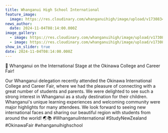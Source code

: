 ```yaml
---
title: Whanganui High School International
feature_image:
  image: https://res.cloudinary.com/whanganuihigh/image/upload/v1730834157/News/na.jpg
news_author:
  date: 2024-11-04T08:14:00.000Z
image_gallery:
  - image: https://res.cloudinary.com/whanganuihigh/image/upload/v1730834157/News/na1.jpg
  - image: https://res.cloudinary.com/whanganuihigh/image/upload/v1730834159/News/na2.jpg
show_in_slider: true
date: 2024-11-04T08:14:00.000Z
---
```

📢 Whanganui on the International Stage at the Okinawa College and Career Fair!

Our Whanganui delegation recently attended the Okinawa International College and Career Fair, where we had the pleasure of connecting with a great number of students and parents. We were delighted to see such a strong interest in Whanganui as a study destination for their children. Whanganui's unique learning experiences and welcoming community were major highlights for many attendees. We look forward to seeing new international faces and sharing our beautiful region with students from around the world! 🌏📚 #WhanganuiInternational #StudyNewZealand #OkinawaFair #whanganuihighschool

